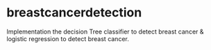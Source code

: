 # breastcancerdetection
Implementation the decision Tree classifier to detect breast cancer & logistic regression to detect breast cancer.
